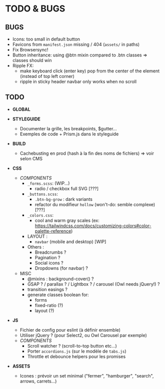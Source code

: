 # TODO & BUGS

## BUGS

- Icons: too small in default button
- Favicons from `manifest.json` missing / 404 (`assets/` in paths)
- Fix Browsersync!
- Button inheritance: using @btn mixin compared to .btn classes => classes should win
- Ripple FX: 
  - make keyboard click (enter key) pop from the center of the element (instead of top left corner)
  - ripple in sticky header navbar only works when no scroll

## TODO

- **GLOBAL**

- **STYLEGUIDE**
  - Documenter la grille, les breakpoints, $gutter...
  - Exemples de code + Prism.js dans le styleguide

- **BUILD**
  - Cachebusting en prod (hash à la fin des noms de fichiers) => voir selon CMS

- **CSS**
  - _COMPONENTS_
    - `_forms.scss`: (WIP...)
      - radio / checkbox full SVG [???]
    - `_buttons.scss`: 
      - `.btn-bg-grow` : dark variants
      - refactor du modifieur `hollow` (won't-do: semble complexe) [???]
    - `_colors.css`:
      - cool and warm gray scales (ex: https://tailwindcss.com/docs/customizing-colors#color-palette-reference)
    - LAYOUT :
      - `navbar` (mobile and desktop) [WIP]
    - Others :
      - Breadcrumbs ?
      - Pagination ?
      - Social icons ?
      - Dropdowns (for navbar) ?
  - MISC
    - @mixins : background-cover() ?
    - GSAP ? / parallax ? / Lightbox ? / carousel (Owl needs jQuery!) ?
    - transition easings ?
    - generate classes boolean for:
      - forms
      - fixed-ratio (?)
      - layout (?)

- **JS**
  - Fichier de config pour eslint (à définir ensemble)
  - Utiliser jQuery ? (pour Select2, ou Owl Carousel par exemple)
  - _COMPONENTS_
    - Scroll watcher ? (scroll-to-top button etc...)
    - Porter `accordions.js` (sur le modèle de `tabs.js`)
    - Throttle et debounce helpers pour les promises

- **ASSETS**
  - Icones : prévoir un set minimal ("fermer", "hamburger", "search", arrows, carrets...)
